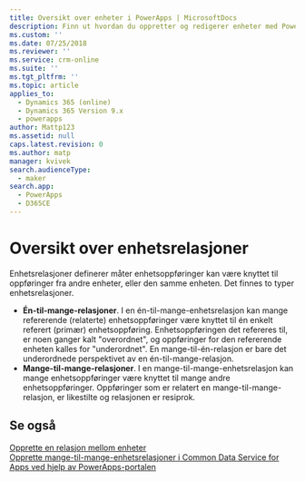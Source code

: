```yaml
---
title: Oversikt over enheter i PowerApps | MicrosoftDocs
description: Finn ut hvordan du oppretter og redigerer enheter med PowerApps-portalen
ms.custom: ''
ms.date: 07/25/2018
ms.reviewer: ''
ms.service: crm-online
ms.suite: ''
ms.tgt_pltfrm: ''
ms.topic: article
applies_to:
  - Dynamics 365 (online)
  - Dynamics 365 Version 9.x
  - powerapps
author: Mattp123
ms.assetid: null
caps.latest.revision: 0
ms.author: matp
manager: kvivek
search.audienceType:
  - maker
search.app:
  - PowerApps
  - D365CE
---
```


# <a name="entity-relationships-overview"></a>Oversikt over enhetsrelasjoner

Enhetsrelasjoner definerer måter enhetsoppføringer kan være knyttet til oppføringer fra andre enheter, eller den samme enheten. Det finnes to typer enhetsrelasjoner.
- **Én-til-mange-relasjoner**. I en én-til-mange-enhetsrelasjon kan mange refererende (relaterte) enhetsoppføringer være knyttet til én enkelt referert (primær) enhetsoppføring. Enhetsoppføringen det refereres til, er noen ganger kalt "overordnet", og oppføringer for den refererende enheten kalles for "underordnet".  En mange-til-én-relasjon er bare det underordnede perspektivet av en én-til-mange-relasjon.
- **Mange-til-mange-relasjoner**. I en mange-til-mange-enhetsrelasjon kan mange enhetsoppføringer være knyttet til mange andre enhetsoppføringer. Oppføringer som er relatert en mange-til-mange-relasjon, er likestilte og relasjonen er resiprok. 

## <a name="see-also"></a>Se også
[Opprette en relasjon mellom enheter](data-platform-entity-lookup.md) <br/>
[Opprette mange-til-mange-enhetsrelasjoner i Common Data Service for Apps ved hjelp av PowerApps-portalen](create-edit-nn-relationships-portal.md)
